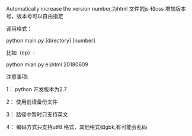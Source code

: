 Automatically increase the version number,为html 文件的js 和css 增加版本号，版本号可以自由指定
 
调用格式：

python main.py [directory] [number]

比如（ep）:

python mian.py e:\html  20180609

注意事项: 

1： python 开发版本为2.7

2： 使用前请备份文件

3： 路径中暂时只支持英文

4： 编码方式只支持utf8 格式，其他格式如gbk,有可能会乱码
